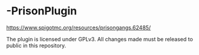 # -PrisonPlugin
https://www.spigotmc.org/resources/prisongangs.62485/

The plugin is licensed under GPLv3. All changes made must be released to public in this repository.
